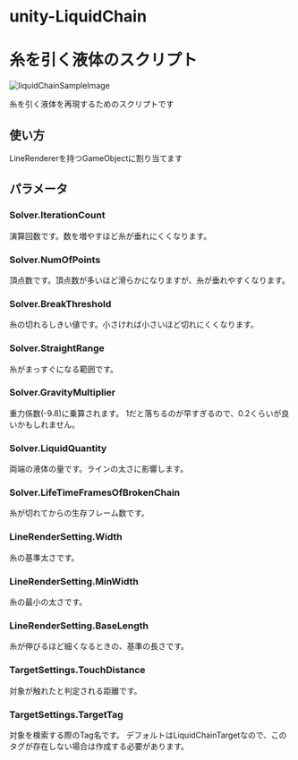 # unity-LiquidChain
# 糸を引く液体のスクリプト
![liquidChainSampleImage](https://user-images.githubusercontent.com/39085780/105623709-17da0400-5e5f-11eb-9d0f-7fa4aebd428e.jpg)

糸を引く液体を再現するためのスクリプトです

## 使い方
LineRendererを持つGameObjectに割り当てます

## パラメータ

### Solver.IterationCount
演算回数です。数を増やすほど糸が垂れにくくなります。

### Solver.NumOfPoints
頂点数です。頂点数が多いほど滑らかになりますが、糸が垂れやすくなります。

### Solver.BreakThreshold
糸の切れるしきい値です。小さければ小さいほど切れにくくなります。

### Solver.StraightRange
糸がまっすぐになる範囲です。

### Solver.GravityMultiplier
重力係数(-9.8)に乗算されます。
1だと落ちるのが早すぎるので、0.2くらいが良いかもしれません。

### Solver.LiquidQuantity
両端の液体の量です。ラインの太さに影響します。

### Solver.LifeTimeFramesOfBrokenChain
糸が切れてからの生存フレーム数です。

### LineRenderSetting.Width
糸の基準太さです。

### LineRenderSetting.MinWidth
糸の最小の太さです。

### LineRenderSetting.BaseLength
糸が伸びるほど細くなるときの、基準の長さです。

### TargetSettings.TouchDistance
対象が触れたと判定される距離です。

### TargetSettings.TargetTag
対象を検索する際のTag名です。
デフォルトはLiquidChainTargetなので、このタグが存在しない場合は作成する必要があります。

